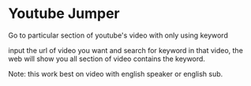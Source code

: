 # Youtube Jumper
Go to particular section of youtube's video with only using keyword

input the url of video you want and search for keyword in that video, the web will show you all section of video contains the keyword.

Note:
this work best on video with english speaker or english sub.
